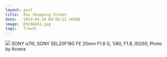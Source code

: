```yaml
---
layout: post
title:  Ōsu Shopping Street
date:   2019-04-29 00:56:12 +0300
image:  DSC00281.jpg
tags:   Travel
---
```


![]({{site.baseurl}}/img/DSC00281.jpg)
SONY α7Ⅲ, SONY SEL20F18G FE 20mm F1.8 G, 1/60, F1.8, ISO50, Photo by lhivera
